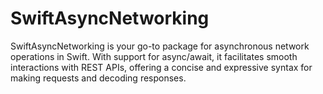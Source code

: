 # SwiftAsyncNetworking
SwiftAsyncNetworking is your go-to package for asynchronous network operations in Swift. With support for async/await, it facilitates smooth interactions with REST APIs, offering a concise and expressive syntax for making requests and decoding responses.
